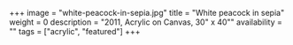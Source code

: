 +++
image = "white-peacock-in-sepia.jpg"
title = "White peacock in sepia"
weight = 0
description = "2011, Acrylic on Canvas, 30\" x 40\""
availability = ""
tags = ["acrylic", "featured"]
+++
